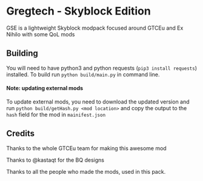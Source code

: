 # Gregtech - Skyblock Edition
GSE is a lightweight Skyblock modpack focused around GTCEu and Ex Nihilo with some QoL mods

## Building
You will need to have python3 and python requests (`pip3 install requests`) installed.
To build run `python build/main.py` in command line.

#### Note: updating external mods
To update external mods, you need to download the updated version and run `python build/getHash.py <mod location>` 
and copy the output to the `hash` field for the mod in `mainifest.json`

## Credits
Thanks to the whole GTCEu team for making this awesome mod

Thanks to @kastaqt for the BQ designs  

Thanks to all the people who made the mods, used in this pack.  
